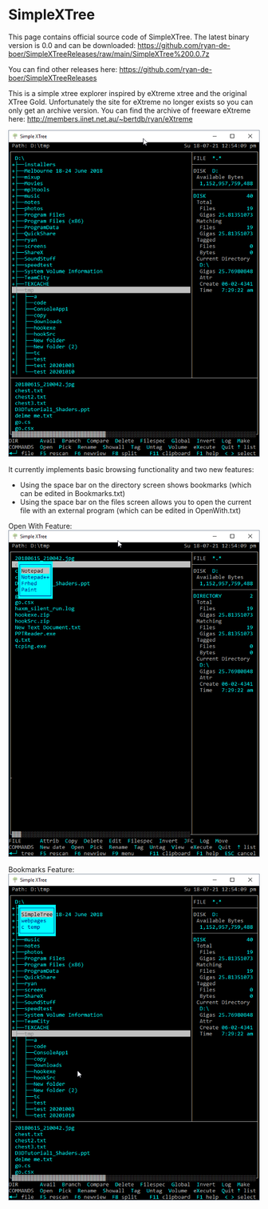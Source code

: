 # SimpleXTree

This page contains official source code of SimpleXTree.
The latest binary version is 0.0 and can be downloaded: https://github.com/ryan-de-boer/SimpleXTreeReleases/raw/main/SimpleXTree%200.0.7z

You can find other releases here: https://github.com/ryan-de-boer/SimpleXTreeReleases

This is a simple xtree explorer inspired by eXtreme xtree and the original XTree Gold. Unfortunately the site for eXtreme no longer exists so you can only get an archive version.
You can find the archive of freeware eXtreme here: http://members.iinet.net.au/~bertdb/ryan/eXtreme

![alt text](https://github.com/ryan-de-boer/SimpleXTreeReleases/blob/main/images/image1.png?raw=true)

It currently implements basic browsing functionality and two new features: 
* Using the space bar on the directory screen shows bookmarks (which can be edited in Bookmarks.txt)
* Using the space bar on the files screen allows you to open the current file with an external program (which can be edited in OpenWith.txt)

Open With Feature:
![alt text](https://github.com/ryan-de-boer/SimpleXTreeReleases/blob/main/images/image2_openwith.png?raw=true)

Bookmarks Feature:
![alt text](https://github.com/ryan-de-boer/SimpleXTreeReleases/blob/main/images/image3_bookmarks.png?raw=true)
